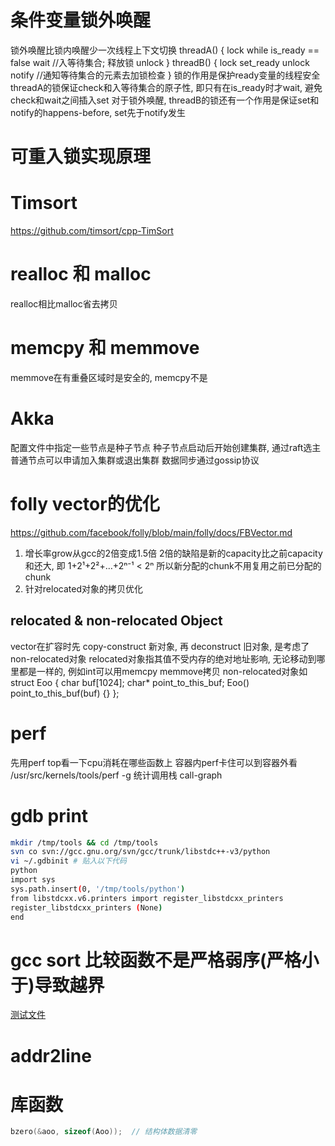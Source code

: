 # 条件变量锁外唤醒
锁外唤醒比锁内唤醒少一次线程上下文切换
threadA() {
  lock
  while is_ready == false
    wait  //入等待集合; 释放锁
  unlock
}
threadB() {
  lock
  set_ready
  unlock
  notify  //通知等待集合的元素去加锁检查
}
锁的作用是保护ready变量的线程安全
threadA的锁保证check和入等待集合的原子性, 即只有在is_ready时才wait, 避免check和wait之间插入set
对于锁外唤醒, threadB的锁还有一个作用是保证set和notify的happens-before, set先于notify发生

# 可重入锁实现原理

# Timsort
https://github.com/timsort/cpp-TimSort

# realloc 和 malloc
realloc相比malloc省去拷贝

# memcpy 和 memmove
memmove在有重叠区域时是安全的, memcpy不是

# Akka
配置文件中指定一些节点是种子节点
种子节点启动后开始创建集群, 通过raft选主
普通节点可以申请加入集群或退出集群
数据同步通过gossip协议

# folly vector的优化
https://github.com/facebook/folly/blob/main/folly/docs/FBVector.md
1. 增长率grow从gcc的2倍变成1.5倍
    2倍的缺陷是新的capacity比之前capacity和还大, 即 1+2¹+2²+…+2ⁿ⁻¹ < 2ⁿ
    所以新分配的chunk不用复用之前已分配的chunk
2. 针对relocated对象的拷贝优化
## relocated & non-relocated Object
vector在扩容时先 copy-construct 新对象, 再 deconstruct 旧对象, 是考虑了non-relocated对象
relocated对象指其值不受内存的绝对地址影响, 无论移动到哪里都是一样的, 例如int可以用memcpy memmove拷贝
non-relocated对象如
struct Eoo {
  char buf[1024];
  char* point_to_this_buf;
  Eoo() point_to_this_buf(buf) {}
};

# perf
先用perf top看一下cpu消耗在哪些函数上
容器内perf卡住可以到容器外看
/usr/src/kernels/tools/perf
-g 统计调用栈 call-graph

# gdb print
~~~sh
mkdir /tmp/tools && cd /tmp/tools
svn co svn://gcc.gnu.org/svn/gcc/trunk/libstdc++-v3/python
vi ~/.gdbinit # 贴入以下代码
python
import sys
sys.path.insert(0, '/tmp/tools/python')
from libstdcxx.v6.printers import register_libstdcxx_printers
register_libstdcxx_printers (None)
end
~~~

# gcc sort 比较函数不是严格弱序(严格小于)导致越界
[测试文件](test/test_sort.cc)

# addr2line

# 库函数
~~~c++
bzero(&aoo, sizeof(Aoo));  // 结构体数据清零
~~~